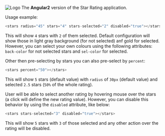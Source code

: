 ![Logo](https://angular.io/resources/images/logos/standard/logo-nav.png)
The **Angular2** version of the Star Rating application.

Usage example:

```javascript
<stars radius="45" stars="4" stars-selected="2" disabled="true"></stars>
```

This will show `4` stars with `2` of them selected. Default configuration will show those in light gray background (for not selected) anf gold for selected.
However, you can select your own colours using the following attributes: `back-color` for not selected stars and `sel-color` for selected.

Other then pre-selecting by stars you can also pre-select by `percent`:
 
 ```javascript
 <stars percent="50"></stars>
 ```
 
 This will show `5` stars (default value) with `radius` of `30px` (default value) and selected `2.5` stars (`50%` of the whole rating).
 
 User will be able to select another rating by hovering mouse over the stars (a click will define the new rating value). However, you can disable this behavior by using the `disabled` attribute, like below:
 
 ```javascript
 <stars stars-selected="3" disabled="true"></stars>
 ```
 
 This will show `5` stars with `3` of those selected and any other action over the rating will be disabled.